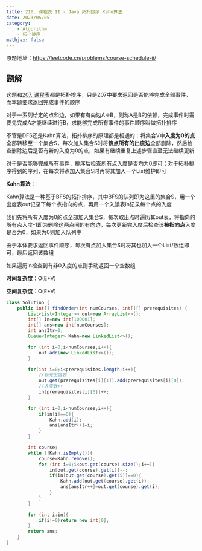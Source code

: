 ```yaml
---
title: 210. 课程表 II - Java 拓扑排序 Kahn算法
date: 2023/05/05
category: 
    - Algorithm
    - 拓扑排序
mathjax: false
---
```

原题地址：https://leetcode.cn/problems/course-schedule-ii/

## 题解
这题和[207. 课程表](https://leetcode.cn/problems/course-schedule/)都是拓扑排序，只是207中要求返回是否能够完成全部事件，而本题要求返回完成事件的顺序

对于一系列给定的点和边，如果有有向边A->B，则称A是B的依赖，完成事件时需要先完成A才能继续进行B，求能够完成所有事件的事件顺序叫做拓扑排序

不管是DFS还是Kahn算法，拓扑排序的原理都是相通的：将集合V中**入度为0的点**全部转移至一个集合S，每次加入集合S时将**该点所有的出度边**全部删除，然后检查删除边后是否有新的入度为0的点，如果有继续重复上述步骤直至无法继续更新

对于是否能够完成所有事件，排序后检查所有点入度是否均为0即可；对于拓扑排序得到的序列，在每次将点加入集合S时再将其加入一个List维护即可

**Kahn算法**：

Kahn算法是一种基于BFS的拓扑排序，其中BFS的队列即为这里的集合S，用一个出度表out记录下每个点指向的点，再用一个入读表in记录每个点的入度

我们先将所有入度为0的点全部加入集合S，每次取出点时遍历其out表，将指向的所有点入度-1即为删除这两点间的有向边，每次更新完入度后检查该**被指向点**入度是否为0，如果为0则加入队列中

由于本体要求返回事件顺序，每次有点加入集合S时将其也加入一个List/数组即可，最后返回该数组

如果遍历in检查到有非0入度的点则手动返回一个空数组

**时间复杂度**：O(E+V)

**空间复杂度**：O(E+V)

```java
class Solution {
    public int[] findOrder(int numCourses, int[][] prerequisites) {
        List<List<Integer>> out=new ArrayList<>();
        int[] in=new int[100001];
        int[] ans=new int[numCourses];
        int ansItr=0;
        Queue<Integer> Kahn=new LinkedList<>();

        for (int i=0;i<numCourses;i++){
            out.add(new LinkedList<>());
        }

        for(int i=0;i<prerequisites.length;i++){
            //补充出度表
            out.get(prerequisites[i][1]).add(prerequisites[i][0]);
            //入度数++
            in[prerequisites[i][0]]++;
        }

        for (int i=0;i<numCourses;i++){
            if(in[i]==0){
                Kahn.add(i);
                ans[ansItr++]=i;
            }
        }

        int course;
        while (!Kahn.isEmpty()){
            course=Kahn.remove();
            for (int i=0;i<out.get(course).size();i++){
                in[out.get(course).get(i)]--;
                if(in[out.get(course).get(i)]==0){
                    Kahn.add(out.get(course).get(i));
                    ans[ansItr++]=out.get(course).get(i);
                }
            }
        }

        for (int i:in){
            if(i!=0)return new int[0];
        }
        return ans;
    }
}
```